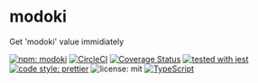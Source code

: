 # modoki

Get 'modoki' value immidiately

[![npm: modoki](https://img.shields.io/npm/v/modoki.svg)](https://www.npmjs.com/package/modoki)
[![CircleCI](https://circleci.com/gh/nju33/modoki.svg?style=svg&circle-token=1ec2139002dd40b9c16f65fbae8331ab3be5d5b1)](https://circleci.com/gh/nju33/modoki)
[![Coverage Status](https://coveralls.io/repos/github/nju33/modoki/badge.svg?branch=master)](https://coveralls.io/github/nju33/modoki?branch=master)
[![tested with jest](https://img.shields.io/badge/tested_with-jest-99424f.svg)](https://github.com/facebook/jest)
[![code style: prettier](https://img.shields.io/badge/code_style-prettier-ff69b4.svg?style=flat-square)](https://github.com/prettier/prettier)
![license: mit](https://img.shields.io/packagist/l/doctrine/orm.svg)
[![TypeScript](https://badges.frapsoft.com/typescript/code/typescript.svg?v=101)](https://github.com/ellerbrock/typescript-badges/)

